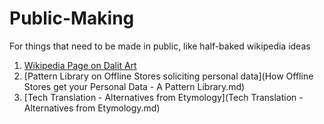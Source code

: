 # Public-Making
For things that need to be made in public, like half-baked wikipedia ideas
1. [Wikipedia Page on Dalit Art](Dalit_Art.md)
2. [Pattern Library on Offline Stores soliciting personal data](How Offline Stores get your Personal Data - A Pattern Library.md)
3. [Tech Translation - Alternatives from Etymology](Tech Translation - Alternatives from Etymology.md)
